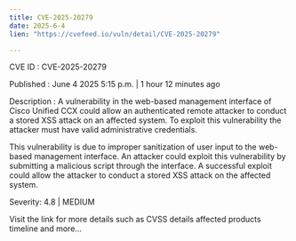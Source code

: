 ```yaml
---
title: CVE-2025-20279
date: 2025-6-4
lien: "https://cvefeed.io/vuln/detail/CVE-2025-20279"

---
```


CVE ID : CVE-2025-20279

Published :  June 4
2025
5:15 p.m. | 1 hour
12 minutes ago

Description : A vulnerability in the web-based management interface of Cisco Unified CCX could allow an authenticated
remote attacker to conduct a stored XSS attack on an affected system. To exploit this vulnerability
the attacker must have valid administrative credentials.

This vulnerability is due to improper sanitization of user input to the web-based management interface. An attacker could exploit this vulnerability by submitting a malicious script through the interface. A successful exploit could allow the attacker to conduct a stored XSS attack on the affected system.

Severity: 4.8 | MEDIUM

Visit the link for more details
such as CVSS details
affected products
timeline
and more...
